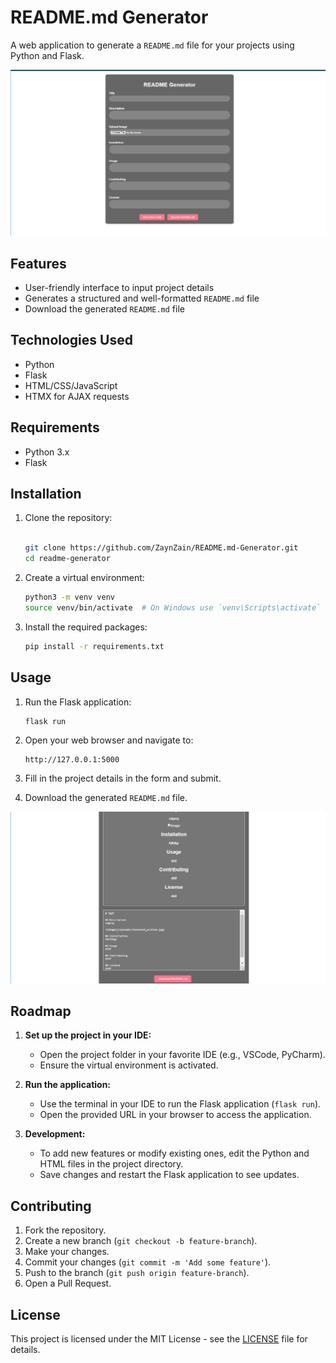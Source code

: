 # README.md Generator

A web application to generate a `README.md` file for your projects using Python and Flask.

![Main Screenshot](static/images/screenshot1.png)

## Features

- User-friendly interface to input project details
- Generates a structured and well-formatted `README.md` file
- Download the generated `README.md` file

## Technologies Used

- Python
- Flask
- HTML/CSS/JavaScript
- HTMX for AJAX requests

## Requirements

- Python 3.x
- Flask

## Installation

1. Clone the repository:
    ```bash
    
    git clone https://github.com/ZaynZain/README.md-Generator.git
    cd readme-generator
    ```

2. Create a virtual environment:
    ```bash
    python3 -m venv venv
    source venv/bin/activate  # On Windows use `venv\Scripts\activate`
    ```

3. Install the required packages:
    ```bash
    pip install -r requirements.txt
    ```

## Usage

1. Run the Flask application:
    ```bash
    flask run
    ```

2. Open your web browser and navigate to:
    ```
    http://127.0.0.1:5000
    ```

3. Fill in the project details in the form and submit.

4. Download the generated `README.md` file.

![Form Screenshot](static/images/screenshot2.png)

## Roadmap

1. **Set up the project in your IDE:**
    - Open the project folder in your favorite IDE (e.g., VSCode, PyCharm).
    - Ensure the virtual environment is activated.

2. **Run the application:**
    - Use the terminal in your IDE to run the Flask application (`flask run`).
    - Open the provided URL in your browser to access the application.

3. **Development:**
    - To add new features or modify existing ones, edit the Python and HTML files in the project directory.
    - Save changes and restart the Flask application to see updates.

## Contributing

1. Fork the repository.
2. Create a new branch (`git checkout -b feature-branch`).
3. Make your changes.
4. Commit your changes (`git commit -m 'Add some feature'`).
5. Push to the branch (`git push origin feature-branch`).
6. Open a Pull Request.

## License

This project is licensed under the MIT License - see the [LICENSE](LICENSE) file for details.
